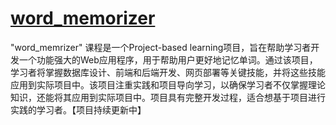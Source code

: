 # [word_memorizer](https://github.com/BeRiriJ/word_memorizer/tree/master/code#word_memorizer)

"word_memrizer" 课程是一个Project-based learning项目，旨在帮助学习者开发一个功能强大的Web应用程序，用于帮助用户更好地记忆单词。通过该项目，学习者将掌握数据库设计、前端和后端开发、网页部署等关键技能，并将这些技能应用到实际项目中。该项目注重实践和项目导向学习，以确保学习者不仅掌握理论知识，还能将其应用到实际项目中。项目具有完整开发过程，适合想基于项目进行实践的学习者。【项目持续更新中】
